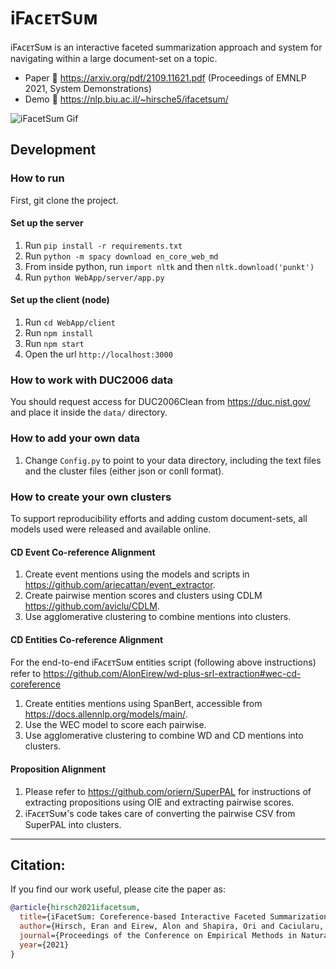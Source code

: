 # iFᴀᴄᴇᴛSᴜᴍ


iFᴀᴄᴇᴛSᴜᴍ is an interactive faceted summarization approach and system for navigating within a large document-set on a topic.

* Paper 📄  https://arxiv.org/pdf/2109.11621.pdf (Proceedings of EMNLP 2021, System Demonstrations)
* Demo 🤩  https://nlp.biu.ac.il/~hirsche5/ifacetsum/

![iFacetSum Gif](https://github.com/BIU-NLP/iFACETSUM/raw/master/iFacetSum.gif)

## Development
### How to run

First, git clone the project.

#### Set up the server
1. Run `pip install -r requirements.txt`
2. Run `python -m spacy download en_core_web_md`
3. From inside python, run `import nltk` and then `nltk.download('punkt')`
4. Run `python WebApp/server/app.py`

#### Set up the client (node)
1. Run `cd WebApp/client`
2. Run `npm install`
3. Run `npm start`
4. Open the url `http://localhost:3000`

### How to work with DUC2006 data
You should request access for DUC2006Clean from https://duc.nist.gov/ and place it inside the `data/` directory.

### How to add your own data

1. Change `Config.py` to point to your data directory, including the text files and the cluster files (either json or conll format).

### How to create your own clusters

To support reproducibility efforts and adding custom document-sets, all models used were released and available online.

#### CD Event Co-reference Alignment

1. Create event mentions using the models and scripts in https://github.com/ariecattan/event_extractor.
2. Create pairwise mention scores and clusters using CDLM https://github.com/aviclu/CDLM.
3. Use agglomerative clustering to combine mentions into clusters.

#### CD Entities Co-reference Alignment

For the end-to-end iFᴀᴄᴇᴛSᴜᴍ entities script (following above instructions) refer to https://github.com/AlonEirew/wd-plus-srl-extraction#wec-cd-coreference

1. Create entities mentions using SpanBert, accessible from https://docs.allennlp.org/models/main/.
2. Use the WEC model to score each pairwise.
3. Use agglomerative clustering to combine WD and CD mentions into clusters.

#### Proposition Alignment

1. Please refer to https://github.com/oriern/SuperPAL for instructions of extracting propositions using OIE and extracting pairwise scores.
2. iFᴀᴄᴇᴛSᴜᴍ's code takes care of converting the pairwise CSV from SuperPAL into clusters. 

---
## Citation:
If you find our work useful, please cite the paper as:

```bibtex
@article{hirsch2021ifacetsum,
  title={iFacetSum: Coreference-based Interactive Faceted Summarization for Multi-Document Exploration},
  author={Hirsch, Eran and Eirew, Alon and Shapira, Ori and Caciularu, Avi and Cattan, Arie and Ernst, Ori and Pasunuru, Ramakanth and Ronen, Hadar and Bansal, Mohit and Dagan, Ido},
  journal={Proceedings of the Conference on Empirical Methods in Natural Language Processing: System Demonstrations},
  year={2021}
}
```
